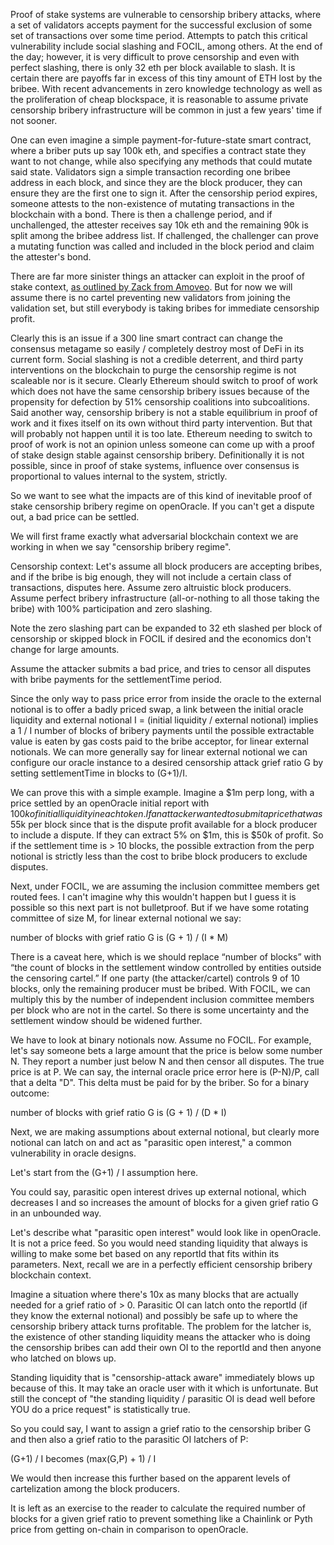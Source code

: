 Proof of stake systems are vulnerable to censorship bribery attacks, where a set of validators accepts payment for the successful exclusion of some set of transactions over some time period. Attempts to patch this critical vulnerability include social slashing and FOCIL, among others. At the end of the day; however, it is very difficult to prove censorship and even with perfect slashing, there is only 32 eth per block available to slash. It is certain there are payoffs far in excess of this tiny amount of ETH lost by the bribee. With recent advancements in zero knowledge technology as well as the proliferation of cheap blockspace, it is reasonable to assume private censorship bribery infrastructure will be common in just a few years' time if not sooner.

One can even imagine a simple payment-for-future-state smart contract, where a briber puts up say 100k eth, and specifies a contract state they want to not change, while also specifying any methods that could mutate said state. Validators sign a simple transaction recording one bribee address in each block, and since they are the block producer, they can ensure they are the first one to sign it. After the censorship period expires, someone attests to the non-existence of mutating transactions in the blockchain with a bond. There is then a challenge period, and if unchallenged, the attester receives say 10k eth and the remaining 90k is split among the bribee address list. If challenged, the challenger can prove a mutating function was called and included in the block period and claim the attester's bond.

There are far more sinister things an attacker can exploit in the proof of stake context, [as outlined by Zack from Amoveo](https://github.com/zack-bitcoin/amoveo-docs/blob/master/other_blockchains/proof_of_stake.md). But for now we will assume there is no cartel preventing new validators from joining the validation set, but still everybody is taking bribes for immediate censorship profit.

Clearly this is an issue if a 300 line smart contract can change the consensus metagame so easily / completely destroy most of DeFi in its current form. Social slashing is not a credible deterrent, and third party interventions on the blockchain to purge the censorship regime is not scaleable nor is it secure. Clearly Ethereum should switch to proof of work which does not have the same censorship bribery issues because of the propensity for defection by 51% censorship coalitions into subcoalitions. Said another way, censorship bribery is not a stable equilibrium in proof of work and it fixes itself on its own without third party intervention. But that will probably not happen until it is too late. Ethereum needing to switch to proof of work is not an opinion unless someone can come up with a proof of stake design stable against censorship bribery. Definitionally it is not possible, since in proof of stake systems, influence over consensus is proportional to values internal to the system, strictly.

So we want to see what the impacts are of this kind of inevitable proof of stake censorship bribery regime on openOracle. If you can't get a dispute out, a bad price can be settled.

We will first frame exactly what adversarial blockchain context we are working in when we say "censorship bribery regime".

Censorship context:
Let's assume all block producers are accepting bribes, and if the bribe is big enough, they will not include a certain class of transactions, disputes here. Assume zero altruistic block producers. Assume perfect bribery infrastructure (all-or-nothing to all those taking the bribe) with 100% participation and zero slashing.

Note the zero slashing part can be expanded to 32 eth slashed per block of censorship or skipped block in FOCIL if desired and the economics don't change for large amounts.

Assume the attacker submits a bad price, and tries to censor all disputes with bribe payments for the settlementTime period.

Since the only way to pass price error from inside the oracle to the external notional is to offer a badly priced swap, a link between the initial oracle liquidity and external notional I = (initial liquidity / external notional) implies a 1 / I number of blocks of bribery payments until the possible extractable value is eaten by gas costs paid to the bribe acceptor, for linear external notionals. We can more generally say for linear external notional we can configure our oracle instance to a desired censorship attack grief ratio G by setting settlementTime in blocks to (G+1)/I.

We can prove this with a simple example. Imagine a $1m perp long, with a price settled by an openOracle initial report with $100k of initial liquidity in each token. If an attacker wanted to submit a price that was 5% off, they would need to pay >$5k per block since that is the dispute profit available for a block producer to include a dispute. If they can extract 5% on $1m, this is $50k of profit. So if the settlement time is > 10 blocks, the possible extraction from the perp notional is strictly less than the cost to bribe block producers to exclude disputes. 

Next, under FOCIL, we are assuming the inclusion committee members get routed fees. I can't imagine why this wouldn't happen but I guess it is possible so this next part is not bulletproof. But if we have some rotating committee of size M, for linear external notional we say:

  number of blocks with grief ratio G is (G + 1) / (I * M)

There is a caveat here, which is we should replace “number of blocks” with “the count of blocks in the settlement window controlled by entities outside the censoring cartel.” If one party (the attacker/cartel) controls 9 of 10 blocks, only the remaining producer must be bribed. With FOCIL, we can multiply this by the number of independent inclusion committee members per block who are not in the cartel. So there is some uncertainty and the settlement window should be widened further.

We have to look at binary notionals now. Assume no FOCIL. For example, let's say someone bets a large amount that the price is below some number N. They report a number just below N and then censor all disputes. The true price is at P. We can say, the internal oracle price error here is (P-N)/P, call that a delta "D". This delta must be paid for by the briber. So for a binary outcome:

  number of blocks with grief ratio G is (G + 1) / (D * I)

Next, we are making assumptions about external notional, but clearly more notional can latch on and act as "parasitic open interest," a common vulnerability in oracle designs.

Let's start from the (G+1) / I assumption here.

You could say, parasitic open interest drives up external notional, which decreases I and so increases the amount of blocks for a given grief ratio G in an unbounded way.

Let's describe what "parasitic open interest" would look like in openOracle. It is not a price feed. So you would need standing liquidity that always is willing to make some bet based on any reportId that fits within its parameters. Next, recall we are in a perfectly efficient censorship bribery blockchain context.

Imagine a situation where there's 10x as many blocks that are actually needed for a grief ratio of > 0. Parasitic OI can latch onto the reportId (if they know the external notional) and possibly be safe up to where the censorship bribery attack turns profitable. The problem for the latcher is, the existence of other standing liquidity means the attacker who is doing the censorship bribes can add their own OI to the reportId and then anyone who latched on blows up.

Standing liquidity that is "censorship-attack aware" immediately blows up because of this. It may take an oracle user with it which is unfortunate. But still the concept of "the standing liquidity / parasitic OI is dead well before YOU do a price request" is statistically true.

So you could say, I want to assign a grief ratio to the censorship briber G and then also a grief ratio to the parasitic OI latchers of P:

  (G+1) / I becomes (max(G,P) + 1) / I

We would then increase this further based on the apparent levels of cartelization among the block producers.

It is left as an exercise to the reader to calculate the required number of blocks for a given grief ratio to prevent something like a Chainlink or Pyth price from getting on-chain in comparison to openOracle.
